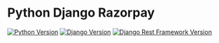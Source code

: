 # Python Django Razorpay

[![Python Version](https://img.shields.io/badge/python-3.7-brightgreen.svg)](https://python.org)
[![Django Version](https://img.shields.io/badge/django-4.0-brightgreen.svg)](https://djangoproject.com)
[![Django Rest Framework Version](https://img.shields.io/badge/djangorestframework-4.0-brightgreen.svg)](https://www.django-rest-framework.org/)
